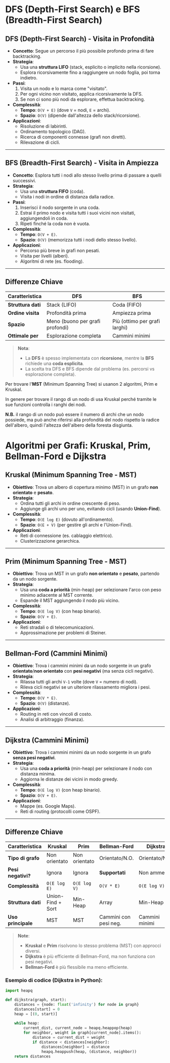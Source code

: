 # DFS (Depth-First Search) e BFS (Breadth-First Search)

## **DFS (Depth-First Search) - Visita in Profondità**
- **Concetto**: Segue un percorso il più possibile profondo prima di fare backtracking.
- **Strategia**: 
  - Usa una **struttura LIFO** (stack, esplicito o implicito nella ricorsione).
  - Esplora ricorsivamente fino a raggiungere un nodo foglia, poi torna indietro.
- **Passi**:
  1. Visita un nodo e lo marca come "visitato".
  2. Per ogni vicino non visitato, applica ricorsivamente la DFS.
  3. Se non ci sono più nodi da esplorare, effettua backtracking.
- **Complessità**:
  - **Tempo**: `O(V + E)` (dove `V` = nodi, `E` = archi).
  - **Spazio**: `O(V)` (dipende dall'altezza dello stack/ricorsione).
- **Applicazioni**:
  - Risoluzione di labirinti.
  - Ordinamento topologico (DAG).
  - Ricerca di componenti connesse (grafi non diretti).
  - Rilevazione di cicli.

---

## **BFS (Breadth-First Search) - Visita in Ampiezza**
- **Concetto**: Esplora tutti i nodi allo stesso livello prima di passare a quelli successivi.
- **Strategia**:
  - Usa una **struttura FIFO** (coda).
  - Visita i nodi in ordine di distanza dalla radice.
- **Passi**:
  1. Inserisci il nodo sorgente in una coda.
  2. Estrai il primo nodo e visita tutti i suoi vicini non visitati, aggiungendoli in coda.
  3. Ripeti finché la coda non è vuota.
- **Complessità**:
  - **Tempo**: `O(V + E)`.
  - **Spazio**: `O(V)` (memorizza tutti i nodi dello stesso livello).
- **Applicazioni**:
  - Percorso più breve in grafi non pesati.
  - Visita per livelli (alberi).
  - Algoritmi di rete (es. flooding).

---

## **Differenze Chiave**
| Caratteristica      | DFS                          | BFS                          |
|---------------------|------------------------------|------------------------------|
| **Struttura dati**  | Stack (LIFO)                 | Coda (FIFO)                  |
| **Ordine visita**   | Profondità prima             | Ampiezza prima               |
| **Spazio**          | Meno (buono per grafi profondi) | Più (ottimo per grafi larghi) |
| **Ottimale per**    | Esplorazione completa        | Cammini minimi               |

> **Nota**:  
> - La **DFS** è spesso implementata con **ricorsione**, mentre la **BFS** richiede una **coda esplicita**.  
> - La scelta tra DFS e BFS dipende dal problema (es. percorsi vs esplorazione completa).



Per trovare l'**MST** (Minimum Spanning Tree) si usanon 2 algoritmi, Prim e Kruskal.

In genere per trovare il rango di un nodo di usa Kruskal perché tramite le sue funzioni controlla i ranghi dei nodi.

**N.B.** il rango di un nodo può essere il numero di archi che un nodo possiede, ma può anche riferirsi alla profondità del nodo rispetto la radice dell'albero, quindi l'altezza dell'albero della foresta disgiunta.

# Algoritmi per Grafi: Kruskal, Prim, Bellman-Ford e Dijkstra

## **Kruskal (Minimum Spanning Tree - MST)**
- **Obiettivo**: Trova un albero di copertura minimo (MST) in un grafo **non orientato** e **pesato**.
- **Strategia**:  
  - Ordina tutti gli archi in ordine crescente di peso.  
  - Aggiunge gli archi uno per uno, evitando cicli (usando **Union-Find**).  
- **Complessità**:  
  - **Tempo**: `O(E log E)` (dovuto all'ordinamento).  
  - **Spazio**: `O(E + V)` (per gestire gli archi e l'Union-Find).  
- **Applicazioni**:  
  - Reti di connessione (es. cablaggio elettrico).  
  - Clusterizzazione gerarchica.  

---

## **Prim (Minimum Spanning Tree - MST)**
- **Obiettivo**: Trova un MST in un grafo **non orientato** e **pesato**, partendo da un nodo sorgente.  
- **Strategia**:  
  - Usa una **coda a priorità** (min-heap) per selezionare l'arco con peso minimo adiacente al MST corrente.  
  - Espande il MST aggiungendo il nodo più vicino.  
- **Complessità**:  
  - **Tempo**: `O(E log V)` (con heap binario).  
  - **Spazio**: `O(V + E)`.  
- **Applicazioni**:  
  - Reti stradali o di telecomunicazioni.  
  - Approssimazione per problemi di Steiner.  

---

## **Bellman-Ford (Cammini Minimi)**
- **Obiettivo**: Trova i cammini minimi da un nodo sorgente in un grafo **orientato**/**non orientato** con **pesi negativi** (ma senza cicli negativi).  
- **Strategia**:  
  - Rilassa tutti gli archi `V-1` volte (dove `V` = numero di nodi).  
  - Rileva cicli negativi se un ulteriore rilassamento migliora i pesi.  
- **Complessità**:  
  - **Tempo**: `O(V * E)`.  
  - **Spazio**: `O(V)` (distanze).  
- **Applicazioni**:  
  - Routing in reti con vincoli di costo.  
  - Analisi di arbitraggio (finanza).  

---

## **Dijkstra (Cammini Minimi)**
- **Obiettivo**: Trova i cammini minimi da un nodo sorgente in un grafo **senza pesi negativi**.  
- **Strategia**:  
  - Usa una **coda a priorità** (min-heap) per selezionare il nodo con distanza minima.  
  - Aggiorna le distanze dei vicini in modo greedy.  
- **Complessità**:  
  - **Tempo**: `O(E log V)` (con heap binario).  
  - **Spazio**: `O(V + E)`.  
- **Applicazioni**:  
  - Mappe (es. Google Maps).  
  - Reti di routing (protocolli come OSPF).  

---

## **Differenze Chiave**
| Caratteristica      | Kruskal            | Prim               | Bellman-Ford       | Dijkstra           |
|---------------------|--------------------|--------------------|--------------------|--------------------|
| **Tipo di grafo**   | Non orientato      | Non orientato      | Orientato/N.O.     | Orientato/N.O.     |
| **Pesi negativi?**  | Ignora             | Ignora             | **Supportati**     | Non ammessi        |
| **Complessità**     | `O(E log E)`       | `O(E log V)`       | `O(V * E)`         | `O(E log V)`       |
| **Struttura dati**  | Union-Find + Sort  | Min-Heap           | Array              | Min-Heap           |
| **Uso principale**  | MST                | MST                | Cammini con pesi neg. | Cammini minimi    |

> **Note**:  
> - **Kruskal** e **Prim** risolvono lo stesso problema (MST) con approcci diversi.  
> - **Dijkstra** è più efficiente di Bellman-Ford, ma non funziona con pesi negativi.  
> - **Bellman-Ford** è più flessibile ma meno efficiente.  

### Esempio di codice (Dijkstra in Python):
```python
import heapq

def dijkstra(graph, start):
    distances = {node: float('infinity') for node in graph}
    distances[start] = 0
    heap = [(0, start)]
    
    while heap:
        current_dist, current_node = heapq.heappop(heap)
        for neighbor, weight in graph[current_node].items():
            distance = current_dist + weight
            if distance < distances[neighbor]:
                distances[neighbor] = distance
                heapq.heappush(heap, (distance, neighbor))
    return distances